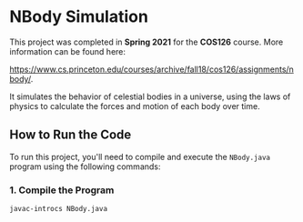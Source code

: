 # NBody Simulation

This project was completed in **Spring 2021** for the **COS126** course. More information can be found here: 

https://www.cs.princeton.edu/courses/archive/fall18/cos126/assignments/nbody/. 

It simulates the behavior of celestial bodies in a universe, using the laws of physics to calculate the forces and motion of each body over time.

## How to Run the Code

To run this project, you'll need to compile and execute the `NBody.java` program using the following commands:

### 1. Compile the Program
```bash
javac-introcs NBody.java
